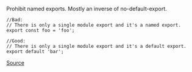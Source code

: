 Prohibit named exports. Mostly an inverse of no-default-export.

```
//Bad:
// There is only a single module export and it's a named export.
export const foo = 'foo';

//Good:
// There is only a single module export and it's a default export.
export default 'bar';
```

[Source](https://github.com/benmosher/eslint-plugin-import/blob/master/docs/rules/no-named-export.md)
